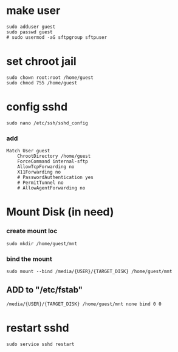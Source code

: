 # make user
    sudo adduser guest
    sudo passwd guest
    # sudo usermod -aG sftpgroup sftpuser

# set chroot jail
    sudo chown root:root /home/guest
    sudo chmod 755 /home/guest

# config sshd
    sudo nano /etc/ssh/sshd_config
### add
    Match User guest
        ChrootDirectory /home/guest
        ForceCommand internal-sftp
        AllowTcpForwarding no
        X11Forwarding no
        # PasswordAuthentication yes
        # PermitTunnel no
        # AllowAgentForwarding no

# Mount Disk (in need)
### create mount loc
    sudo mkdir /home/guest/mnt
### bind the mount
    sudo mount --bind /media/{USER}/{TARGET_DISK} /home/guest/mnt

## ADD to "/etc/fstab"
    /media/{USER}/{TARGET_DISK} /home/guest/mnt none bind 0 0

# restart sshd
    sudo service sshd restart
